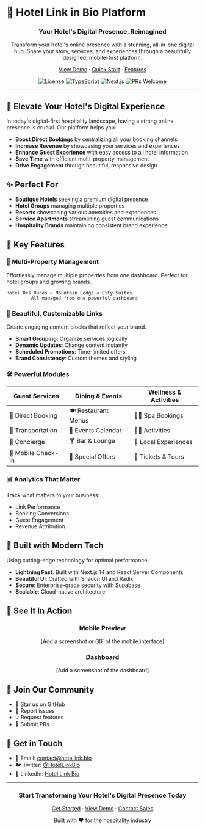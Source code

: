 # 🏨 Hotel Link in Bio Platform

<div align="center">

### Your Hotel's Digital Presence, Reimagined

Transform your hotel's online presence with a stunning, all-in-one digital hub. 
Share your story, services, and experiences through a beautifully designed, mobile-first platform.

[View Demo](https://demo.hotellink.bio) · [Quick Start](#quick-start) · [Features](#features)

![License](https://img.shields.io/badge/license-MIT-blue.svg)
![TypeScript](https://img.shields.io/badge/TypeScript-5.0+-blue)
![Next.js](https://img.shields.io/badge/Next.js-14.0+-black)
![PRs Welcome](https://img.shields.io/badge/PRs-welcome-brightgreen.svg)

</div>

---

## 🌟 Elevate Your Hotel's Digital Experience

In today's digital-first hospitality landscape, having a strong online presence is crucial. Our platform helps you:

- **Boost Direct Bookings** by centralizing all your booking channels
- **Increase Revenue** by showcasing your services and experiences
- **Enhance Guest Experience** with easy access to all hotel information
- **Save Time** with efficient multi-property management
- **Drive Engagement** through beautiful, responsive design

## ✨ Perfect For

- **Boutique Hotels** seeking a premium digital presence
- **Hotel Groups** managing multiple properties
- **Resorts** showcasing various amenities and experiences
- **Service Apartments** streamlining guest communications
- **Hospitality Brands** maintaining consistent brand experience

## 💫 Key Features

### 🏢 Multi-Property Management
Effortlessly manage multiple properties from one dashboard. Perfect for hotel groups and growing brands.

```
Hotel Des Dunes ⇄ Mountain Lodge ⇄ City Suites
         All managed from one powerful dashboard
```

### 🎨 Beautiful, Customizable Links
Create engaging content blocks that reflect your brand.

- **Smart Grouping**: Organize services logically
- **Dynamic Updates**: Change content instantly
- **Scheduled Promotions**: Time-limited offers
- **Brand Consistency**: Custom themes and styling

### 🛠 Powerful Modules

| Guest Services | Dining & Events | Wellness & Activities |
|----------------|----------------|---------------------|
| 🔑 Direct Booking | 🍽️ Restaurant Menus | 💆‍♀️ Spa Bookings |
| 🚗 Transportation | 📅 Events Calendar | 🏊‍♂️ Activities |
| 👋 Concierge | 🍸 Bar & Lounge | 🎯 Local Experiences |
| 📱 Mobile Check-in | 🎉 Special Offers | 🎫 Tickets & Tours |

### 📊 Analytics That Matter

Track what matters to your business:
- Link Performance
- Booking Conversions
- Guest Engagement
- Revenue Attribution

## 🚀 Built with Modern Tech

Using cutting-edge technology for optimal performance:

- **Lightning Fast**: Built with Next.js 14 and React Server Components
- **Beautiful UI**: Crafted with Shadcn UI and Radix
- **Secure**: Enterprise-grade security with Supabase
- **Scalable**: Cloud-native architecture

## 📱 See It In Action

<div align="center">

### Mobile Preview
[Add a screenshot or GIF of the mobile interface]

### Dashboard
[Add a screenshot of the dashboard]

</div>

## 🤝 Join Our Community

- 🌟 Star us on GitHub
- 🐛 Report issues
- 💡 Request features
- 🤝 Submit PRs

## 📮 Get in Touch

- 📧 Email: contact@hotellink.bio
- 🐦 Twitter: [@HotelLinkBio](https://twitter.com/hotelinkbio)
- 💼 LinkedIn: [Hotel Link Bio](https://linkedin.com/company/hotelinkbio)

<div align="center">

---

### Start Transforming Your Hotel's Digital Presence Today

[Get Started](https://hotellink.bio/signup) · [View Demo](https://demo.hotellink.bio) · [Contact Sales](mailto:sales@hotellink.bio)

Built with ❤️ for the hospitality industry

</div>
